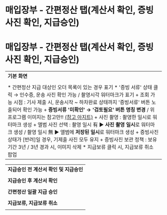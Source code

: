 # 매입장부 - 간편정산 탭(계산서 확인, 증빙 사진 확인, 지급승인)

**매입장부 - 간편정산 탭(계산서 확인, 증빙 사진 확인, 지급승인)**
=========================================

|  |
| --- |
| **기본 화면** |
|  |
| * 간편정산 지급 대상인 오더 목록이 있는 경우 표기 * '증빙 서류' 상태 클릭 → 인수증, 운송 사진 확인 가능 / 촬영시각 워터마크가 표기   + 조회 가능 시점 : 기사 제출 시, 운송시작 ~ 하차완료 상태까지 '증빙서류' 버튼 노출되어 확인 가능   + **증빙서류 '미확인' → '검토필요' 버튼 명칭 변경** / 위 프로그램 이미지는 참고만!! [(참고 아지트)](https://ext.agit.in/g/300083464/wall/426845807#comment_panel_426846470)   + 사진 촬영 : 촬영한 일시로 워터마크 생성   + 앨범 사진 선택 : 촬영 일시 有 ▶ **사진 촬영 일시**로 워터마크 생성 / 촬영 일시 無 ▶ 앨범에 **저장된 일시**로 워터마크 생성   + 증빙사진 상태가 [반려]일 경우, 기제출 사진 모두 유지   + 증빙사진 보관 정책 : 보유기간 3년 / 3년 경과 시, 이미지 삭제 * 지급보류 클릭 시, 지급보류 취소 팝업  |  |  |  | | --- | --- | --- | | **버튼** | **조건** | **내용** | | 지급승인 | 매입상태 = 지급대기 | 지급승인 시, 공유배차 기사에게 예치금으로 운임 지급 | | 지급보류 | 매입상태 = 지급대기 | 지급기한 초과 시, 자동 지급승인이 금지 | |

|  |
| --- |
| **지급승인 전 계산서 확인 및 지급승인** |
|  |
| **지급승인 후 계산서 확인** |
|  |
| **간편정산 일괄 지급 승인** |
|  |
| **지급보류, 지급보류 취소** |
|  |